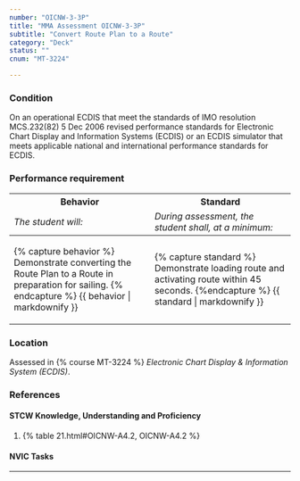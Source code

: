 ```yaml
---
number: "OICNW-3-3P"
title: "MMA Assessment OICNW-3-3P"
subtitle: "Convert Route Plan to a Route"
category: "Deck"
status: ""
cnum: "MT-3224"

---
```

### Condition

On an operational ECDIS that meet the standards of IMO resolution MCS.232(82) 5 Dec 2006 revised performance standards for Electronic Chart Display and Information Systems (ECDIS) or an ECDIS simulator that meets applicable national and international performance standards for ECDIS.

### Performance requirement 

<table width='100%' class='Guidelines'>
 <thead>
 <tr>
     <th class='thirty'>Behavior</th>
     <th class='seventy'>Standard</th>
 </tr>
 <tr>
     <td><em>The student will:</em></td>
     <td><em>During assessment, the student shall, at a minimum:</em></td>
 </tr>
 </thead>
 <tbody>
 

<tr><td>

{% capture behavior %}
Demonstrate converting the Route Plan to a Route in preparation for sailing.
{% endcapture %}
{{ behavior | markdownify }}

</td><td>

{% capture standard %}
Demonstrate loading route and activating route within 45 seconds.
{%endcapture %}
{{ standard | markdownify }}

</td></tr>



 </tbody>
 </table>

### Location

Assessed in  {% course  MT-3224 %}  *Electronic Chart Display & Information System (ECDIS)*.

### References

#### STCW Knowledge, Understanding and Proficiency

1. {% table 21.html#OICNW-A4.2, OICNW-A4.2 %}


#### NVIC Tasks



***

